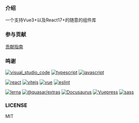 ### 介绍

一个支持Vue3+以及React17+的随意的组件库

### 参与贡献

[贡献指南](./CONTRIBUTING.md)

### 鸣谢

[![visual_studio_code](https://badges.aleen42.com/src/visual_studio_code.svg)](https://code.visualstudio.com/)
[![typescript](https://badges.aleen42.com/src/typescript.svg)](https://www.typescriptlang.org/)
[![javascript](https://badges.aleen42.com/src/javascript.svg)](https://www.javascript.com/)

[![react](https://badges.aleen42.com/src/react.svg)](https://reactjs.org/)
[![vitejs](https://badges.aleen42.com/src/vitejs.svg)](https://vuejs.org)
[![vue](https://badges.aleen42.com/src/vue.svg)](https://vuejs.org)
[![eslint](https://badges.aleen42.com/src/eslint.svg)](https://eslint.org/)

[![lerna](https://img.shields.io/badge/maintained%20with-lerna-cc00ff.svg)](https://lerna.js.org/)
[![@quasar/extras](https://img.shields.io/npm/v/%40quasar/extras.svg?label=@quasar/extras)](https://github.com/quasarframework/quasar-extras)
[![Docusaurus](https://img.shields.io/badge/Docusaurus-2.0.0--beta.17-brightgreen)](https://docusaurus.io/)
[![Vuepress](https://img.shields.io/badge/Vuepress-%5E2.0.0--beta.35-3eaf7c)](https://v2.vuepress.vuejs.org/)
[![sass](https://img.shields.io/badge/Sass-%5E1.49.0-ff69b4)](https://sass-lang.com/)

### LICENSE

MIT